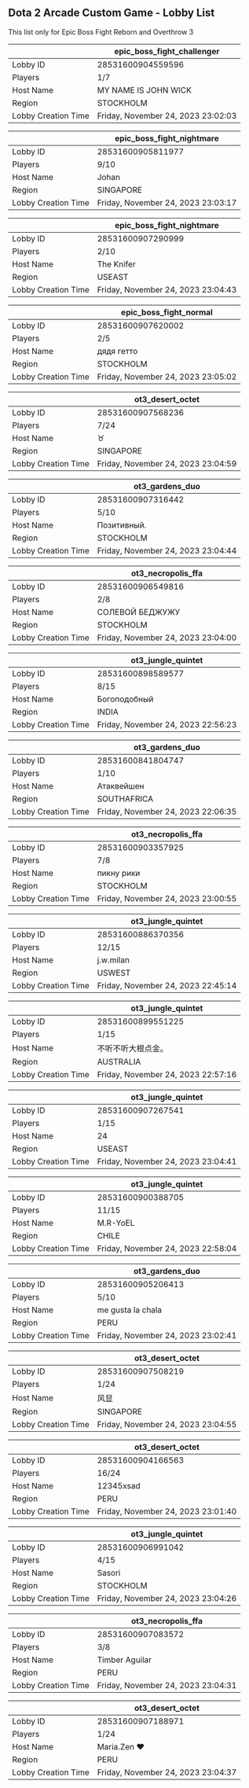## Dota 2 Arcade Custom Game - Lobby List

This list only for Epic Boss Fight Reborn and Overthrow 3

|  | epic_boss_fight_challenger |
| ------ | ------ |
| Lobby ID | 28531600904559596 |
| Players | 1/7 |
| Host Name | MY NAME IS JOHN WICK |
| Region | STOCKHOLM |
| Lobby Creation Time | Friday, November 24, 2023 23:02:03 |


|  | epic_boss_fight_nightmare |
| ------ | ------ |
| Lobby ID | 28531600905811977 |
| Players | 9/10 |
| Host Name | Johan |
| Region | SINGAPORE |
| Lobby Creation Time | Friday, November 24, 2023 23:03:17 |


|  | epic_boss_fight_nightmare |
| ------ | ------ |
| Lobby ID | 28531600907290999 |
| Players | 2/10 |
| Host Name | The Knifer |
| Region | USEAST |
| Lobby Creation Time | Friday, November 24, 2023 23:04:43 |


|  | epic_boss_fight_normal |
| ------ | ------ |
| Lobby ID | 28531600907620002 |
| Players | 2/5 |
| Host Name | дядя гетто |
| Region | STOCKHOLM |
| Lobby Creation Time | Friday, November 24, 2023 23:05:02 |


|  | ot3_desert_octet |
| ------ | ------ |
| Lobby ID | 28531600907568236 |
| Players | 7/24 |
| Host Name | ♉ |
| Region | SINGAPORE |
| Lobby Creation Time | Friday, November 24, 2023 23:04:59 |


|  | ot3_gardens_duo |
| ------ | ------ |
| Lobby ID | 28531600907316442 |
| Players | 5/10 |
| Host Name | Позитивный. |
| Region | STOCKHOLM |
| Lobby Creation Time | Friday, November 24, 2023 23:04:44 |


|  | ot3_necropolis_ffa |
| ------ | ------ |
| Lobby ID | 28531600906549816 |
| Players | 2/8 |
| Host Name | СОЛЕВОЙ БЕДЖУЖУ |
| Region | STOCKHOLM |
| Lobby Creation Time | Friday, November 24, 2023 23:04:00 |


|  | ot3_jungle_quintet |
| ------ | ------ |
| Lobby ID | 28531600898589577 |
| Players | 8/15 |
| Host Name | Богоподобный |
| Region | INDIA |
| Lobby Creation Time | Friday, November 24, 2023 22:56:23 |


|  | ot3_gardens_duo |
| ------ | ------ |
| Lobby ID | 28531600841804747 |
| Players | 1/10 |
| Host Name | Атаквейшен |
| Region | SOUTHAFRICA |
| Lobby Creation Time | Friday, November 24, 2023 22:06:35 |


|  | ot3_necropolis_ffa |
| ------ | ------ |
| Lobby ID | 28531600903357925 |
| Players | 7/8 |
| Host Name | пикну рики |
| Region | STOCKHOLM |
| Lobby Creation Time | Friday, November 24, 2023 23:00:55 |


|  | ot3_jungle_quintet |
| ------ | ------ |
| Lobby ID | 28531600886370356 |
| Players | 12/15 |
| Host Name | j.w.milan |
| Region | USWEST |
| Lobby Creation Time | Friday, November 24, 2023 22:45:14 |


|  | ot3_jungle_quintet |
| ------ | ------ |
| Lobby ID | 28531600899551225 |
| Players | 1/15 |
| Host Name | 不听不听大根点金。 |
| Region | AUSTRALIA |
| Lobby Creation Time | Friday, November 24, 2023 22:57:16 |


|  | ot3_jungle_quintet |
| ------ | ------ |
| Lobby ID | 28531600907267541 |
| Players | 1/15 |
| Host Name | 24 |
| Region | USEAST |
| Lobby Creation Time | Friday, November 24, 2023 23:04:41 |


|  | ot3_jungle_quintet |
| ------ | ------ |
| Lobby ID | 28531600900388705 |
| Players | 11/15 |
| Host Name | M.R-YoEL |
| Region | CHILE |
| Lobby Creation Time | Friday, November 24, 2023 22:58:04 |


|  | ot3_gardens_duo |
| ------ | ------ |
| Lobby ID | 28531600905206413 |
| Players | 5/10 |
| Host Name | me gusta la chala |
| Region | PERU |
| Lobby Creation Time | Friday, November 24, 2023 23:02:41 |


|  | ot3_desert_octet |
| ------ | ------ |
| Lobby ID | 28531600907508219 |
| Players | 1/24 |
| Host Name | 风显 |
| Region | SINGAPORE |
| Lobby Creation Time | Friday, November 24, 2023 23:04:55 |


|  | ot3_desert_octet |
| ------ | ------ |
| Lobby ID | 28531600904166563 |
| Players | 16/24 |
| Host Name | 12345xsad |
| Region | PERU |
| Lobby Creation Time | Friday, November 24, 2023 23:01:40 |


|  | ot3_jungle_quintet |
| ------ | ------ |
| Lobby ID | 28531600906991042 |
| Players | 4/15 |
| Host Name | Sasori |
| Region | STOCKHOLM |
| Lobby Creation Time | Friday, November 24, 2023 23:04:26 |


|  | ot3_necropolis_ffa |
| ------ | ------ |
| Lobby ID | 28531600907083572 |
| Players | 3/8 |
| Host Name | Timber Aguilar |
| Region | PERU |
| Lobby Creation Time | Friday, November 24, 2023 23:04:31 |


|  | ot3_desert_octet |
| ------ | ------ |
| Lobby ID | 28531600907188971 |
| Players | 1/24 |
| Host Name | Maria.Zen ♥ |
| Region | PERU |
| Lobby Creation Time | Friday, November 24, 2023 23:04:37 |


